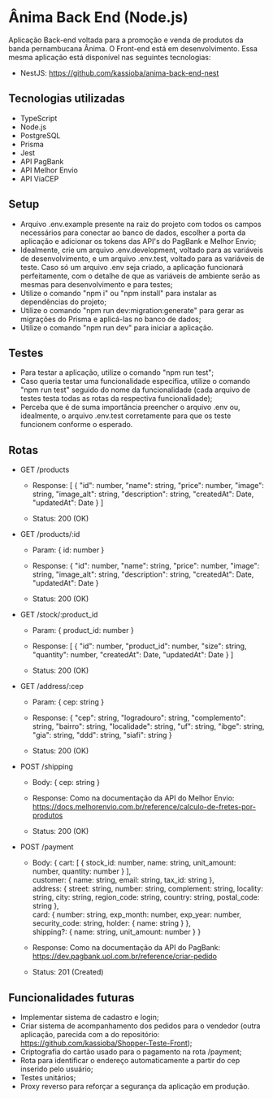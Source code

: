 # Ânima Back End (Node.js)

Aplicação Back-end voltada para a promoção e venda de produtos da banda pernambucana Ânima. O Front-end está em desenvolvimento. Essa mesma aplicação está disponível nas seguintes tecnologias:
- NestJS: https://github.com/kassioba/anima-back-end-nest

## Tecnologias utilizadas

- TypeScript
- Node.js
- PostgreSQL
- Prisma
- Jest
- API PagBank
- API Melhor Envio
- API ViaCEP

## Setup

- Arquivo .env.example presente na raiz do projeto com todos os campos necessários para conectar ao banco de dados, escolher a porta da aplicação e adicionar os tokens das API's do PagBank e Melhor Envio;
- Idealmente, crie um arquivo .env.development, voltado para as variáveis de desenvolvimento, e um arquivo .env.test, voltado para as variáveis de teste. Caso só um arquivo .env seja criado, a aplicação funcionará perfeitamente, com o detalhe de que as variáveis de ambiente serão as mesmas para desenvolvimento e para testes;
- Utilize o comando "npm i" ou "npm install" para instalar as dependências do projeto;
- Utilize o comando "npm run dev:migration:generate" para gerar as migrações do Prisma e aplicá-las no banco de dados;
- Utilize o comando "npm run dev" para iniciar a aplicação.

## Testes

- Para testar a aplicação, utilize o comando "npm run test";
- Caso queria testar uma funcionalidade específica, utilize o comando "npm run test" seguido do nome da funcionalidade (cada arquivo de testes testa todas as rotas da respectiva funcionalidade);
- Perceba que é de suma importância preencher o arquivo .env ou, idealmente, o arquivo .env.test corretamente para que os teste funcionem conforme o esperado.

## Rotas

- GET /products
    - Response: [ { "id": number,
    "name": string,
    "price": number,
    "image": string,
    "image_alt": string,
    "description": string,
    "createdAt": Date,
    "updatedAt": Date 
    } ]

    - Status: 200 (OK)

- GET /products/:id
    - Param: { id: number }

    - Response: { "id": number,
    "name": string,
    "price": number,
    "image": string,
    "image_alt": string,
    "description": string,
    "createdAt": Date,
    "updatedAt": Date 
    }

    - Status: 200 (OK)

- GET /stock/:product_id
    - Param: { product_id: number }

    - Response: [ {
    "id": number,
    "product_id": number,
    "size": string,
    "quantity": number,
    "createdAt": Date,
    "updatedAt": Date
  } ]

  - Status: 200 (OK)

- GET /address/:cep
    - Param: { cep: string }

    - Response: {
      "cep": string,
      "logradouro": string,
      "complemento": string,
      "bairro": string,
      "localidade": string,
      "uf": string,
      "ibge": string,
      "gia": string,
      "ddd": string,
      "siafi": string
    }

    - Status: 200 (OK)

- POST /shipping
    - Body: { cep: string }

    - Response: Como na documentação da API do Melhor Envio: https://docs.melhorenvio.com.br/reference/calculo-de-fretes-por-produtos

    - Status: 200 (OK)

- POST /payment
    - Body: {
        cart: [ {
            stock_id: number,
            name: string,
            unit_amount: number,
            quantity: number
        } ],  
        customer: {
            name: string,
            email: string,
            tax_id: string
        },  
        address: {
            street: string,
            number: string,
            complement: string,
            locality: string,
            city: string,
            region_code: string,
            country: string,
            postal_code: string
        },  
        card: {
            number: string,
            exp_month: number,
            exp_year: number,
            security_code: string,
            holder: {
                name: string
            }
        },  
        shipping?: {
            name: string,
            unit_amount: number
        }
    }

    - Response: Como na documentação da API do PagBank: https://dev.pagbank.uol.com.br/reference/criar-pedido

    - Status: 201 (Created)

## Funcionalidades futuras

- Implementar sistema de cadastro e login;
- Criar sistema de acompanhamento dos pedidos para o vendedor (outra aplicação, parecida com a do repositório: https://github.com/kassioba/Shopper-Teste-Front);
- Criptografia do cartão usado para o pagamento na rota /payment;
- Rota para identificar o endereço automaticamente a partir do cep inserido pelo usuário;
- Testes unitários;
- Proxy reverso para reforçar a segurança da aplicação em produção.
